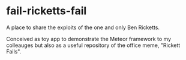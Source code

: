 fail-ricketts-fail
==================

A place to share the exploits of the one and only Ben Ricketts. 

Conceived as toy app to demonstrate the Meteor framework to my colleauges but also as a useful repository of the office meme, "Rickett Fails".
